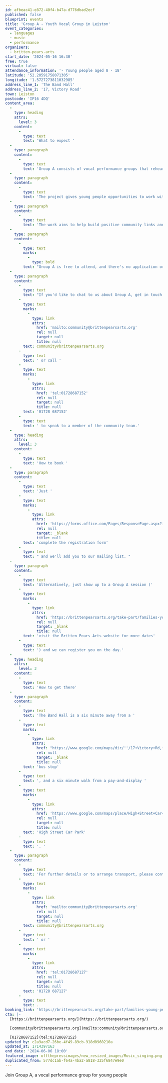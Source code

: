 ```yaml
---
id: afbeac41-e872-40f4-b47a-d776dbad2ecf
published: false
blueprint: events
title: 'Group A - Youth Vocal Group in Leiston'
event_categories:
  - languages
  - music
  - performance
organisers:
  - britten-pears-arts
start_date: '2024-05-16 16:30'
free: true
virtual: false
attendance_information: '- Young people aged 8 - 18'
latitude: '52.20591758071305'
longitude: '1.5727273811032985'
address_line_1: 'The Band Hall'
address_line_2: '17, Victory Road'
town: Leiston
postcode: 'IP16 4DQ'
content_area:
  -
    type: heading
    attrs:
      level: 3
    content:
      -
        type: text
        text: 'What to expect '
  -
    type: paragraph
    content:
      -
        type: text
        text: 'Group A consists of vocal performance groups that rehearse and perform throughout the year. '
  -
    type: paragraph
    content:
      -
        type: text
        text: 'The project gives young people opportunities to work with a wide variety of professional musicians and artists, explore a breadth of musical genres and take part in exciting and creative performances, locally and nationally. '
  -
    type: paragraph
    content:
      -
        type: text
        text: 'The work aims to help build positive community links and raise aspirations for young people.'
  -
    type: paragraph
    content:
      -
        type: text
        marks:
          -
            type: bold
        text: "Group A is free to attend, and there's no application or audition process. New members are always welcome!"
  -
    type: paragraph
    content:
      -
        type: text
        text: "If you'd like to chat to us about Group A, get in touch at "
      -
        type: text
        marks:
          -
            type: link
            attrs:
              href: 'mailto:community@brittenpearsarts.org'
              rel: null
              target: null
              title: null
        text: community@brittenpearsarts.org
      -
        type: text
        text: ' or call '
      -
        type: text
        marks:
          -
            type: link
            attrs:
              href: 'tel:01728687152'
              rel: null
              target: null
              title: null
        text: '01728 687152'
      -
        type: text
        text: ' to speak to a member of the community team.'
  -
    type: heading
    attrs:
      level: 3
    content:
      -
        type: text
        text: 'How to book '
  -
    type: paragraph
    content:
      -
        type: text
        text: 'Just '
      -
        type: text
        marks:
          -
            type: link
            attrs:
              href: 'https://forms.office.com/Pages/ResponsePage.aspx?id=ZwbVcF29fUWihMBpJmH1vDiyLdXvLXlIt9ctjhxLUWFUQVlBUU5JNTk0Rlo2NkdMU1QyMlMyUjZOMSQlQCN0PWcuhttps://forms.office.com/Pages/ResponsePage.aspx?id=ZwbVcF29fUWihMBpJmH1vDiyLdXvLXlIt9ctjhxLUWFUQVlBUU5JNTk0Rlo2NkdMU1QyMlMyUjZOMSQlQCN0PWcu'
              rel: null
              target: _blank
              title: null
        text: 'complete the registration form'
      -
        type: text
        text: " and we'll add you to our mailing list. "
  -
    type: paragraph
    content:
      -
        type: text
        text: 'Alternatively, just show up to a Group A session ('
      -
        type: text
        marks:
          -
            type: link
            attrs:
              href: 'https://brittenpearsarts.org/take-part/families-young-people/group-a'
              rel: null
              target: _blank
              title: null
        text: 'visit the Britten Pears Arts website for more dates'
      -
        type: text
        text: ') and we can register you on the day.'
  -
    type: heading
    attrs:
      level: 3
    content:
      -
        type: text
        text: 'How to get there'
  -
    type: paragraph
    content:
      -
        type: text
        text: 'The Band Hall is a six minute away from a '
      -
        type: text
        marks:
          -
            type: link
            attrs:
              href: "https://www.google.com/maps/dir/''/17+Victory+Rd,+Leiston+IP16+4DQ/@52.205635,1.5714698,17.25z/data=!4m14!4m13!1m5!1m1!1s0x47da278d6a90ee4f:0x1c8327c2bac8a9cc!2m2!1d1.574273!2d52.203373!1m5!1m1!1s0x47da278c4b2e0693:0x78182c3470dcf8ec!2m2!1d1.5726813!2d52.205794!3e2?entry=ttu"
              rel: null
              target: _blank
              title: null
        text: 'bus stop'
      -
        type: text
        text: ', and a six minute walk from a pay-and-display '
      -
        type: text
        marks:
          -
            type: link
            attrs:
              href: 'https://www.google.com/maps/place/High+Street+Car+Park/@52.2054471,1.5776241,18.5z/data=!4m6!3m5!1s0x47da279253c8a65b:0xf8b42b783536f8b!8m2!3d52.2050523!4d1.5785802!16s%2Fg%2F11tjbw6g22'
              rel: null
              target: null
              title: null
        text: 'High Street Car Park'
      -
        type: text
        text: '. '
  -
    type: paragraph
    content:
      -
        type: text
        text: 'For further details or to arrange transport, please contact the Community Team on '
      -
        type: text
        marks:
          -
            type: link
            attrs:
              href: 'mailto:community@brittenpearsarts.org'
              rel: null
              target: null
              title: null
        text: community@brittenpearsarts.org
      -
        type: text
        text: ' or '
      -
        type: text
        marks:
          -
            type: link
            attrs:
              href: 'tel:01728687127'
              rel: null
              target: null
              title: null
        text: '01728 687127'
      -
        type: text
        text: .
booking_link: 'https://brittenpearsarts.org/take-part/families-young-people/group-a'
cta: |-
  [https://brittenpearsarts.org/](https://brittenpearsarts.org/)

  [community@brittenpearsarts.org](mailto:community@brittenpearsarts.org)

  [01728687152](tel:01728687152)
updated_by: c2a9acd7-26be-4f49-89cb-918d0960210a
updated_at: 1714397163
end_date: '2024-06-06 18:00'
featured_image: offthepressimages/new_resized_images/Music_singing.png
duplicated_from: 577dc1ab-f64a-4ba2-a818-325f6847e9e0
---
```

Join Group A, a vocal performance group for young people